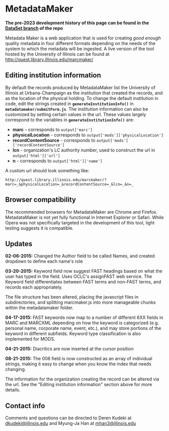 # MetadataMaker
**The pre-2023 development history of this page can be found in the [DataSet branch](https://github.com/dkudeki/metadata-maker/tree/DataSet) of the repo**

Metadata Maker is a web application that is used for creating *good enough* quality metadata in four different formats depending on the needs of the system to which the metadata will be ingested. A live version of the tool hosted by the University of Illinois can be found at http://quest.library.illinois.edu/marcmaker/

## Editing institution information

By default the records produced by MetadataMaker list the University of Illinois at Urbana-Champaign as the institution that created the records, and as the location of the physical holding. To change the default institution in code, edit the strings created in **`generateInstitutionInfo()`** in **`metadatamaker/submitForm.js`**. The institution information can also be customized by setting certain values in the url. These values largely correspond to the variables in **`generateInstitutionInfo()`** are:

* **marc** - corresponds to `output['marc']`
* **physicalLocation** - corresponds to `output['mods']['physicalLocation']`
* **recordContentSource** - corresponds to `output['mods']['recordContentSource']`
* **lcn** - organization's LC authority number, used to construct the url in `output['html']['url']`
* **n** - corresponds to `output['html']['name']`

A custom url should look something like:

	http://quest.library.illinois.edu/marcmaker/?marc=_&physicalLocation=_&recordContentSource=_&lcn=_&n=_

## Browser compatibility

The recommended browsers for MetadataMaker are Chrome and Firefox. MetadataMaker is not yet fully functional in Internet Explorer or Safari. While Opera was not specifically targeted in the development of this tool, light testing suggests it is compatible.

## Updates

**02-06-2015:** Changed the Author field to be called Names, and created dropdown to define each name's role

**03-20-2015:** Keyword field now suggest FAST headings based on what the user has typed in the field. Uses OCLC's assignFAST web service. The Keyword field differentiates between FAST terms and non-FAST terms, and records each appropriately.

The file structure has been altered, placing the javascript files in subdirectories, and splitting marcmaker.js into more manageable chunks within the metadatamaker folder.

**04-17-2015:** FAST keywords now map to a number of different 6XX fields in MARC and MARCXML depending on how the keyword is categorized (e.g. personal name, corporate name, event, etc.), and may store portions of the keyword in different subfields. Keyword type classification is also implemented for MODS.

**04-21-2015:** Diacritics are now inserted at the cursor position

**08-21-2015:** The 008 field is now constructed as an array of individual strings, making it easy to change when you know the index that needs changing.

The information for the organization creating the record can be altered via the url. See the "Editing institution information" section above for more details.

## Contact info

Comments and questions can be directed to Deren Kudeki at dkudeki@illinois.edu and Myung-Ja Han at mhan3@illinois.edu